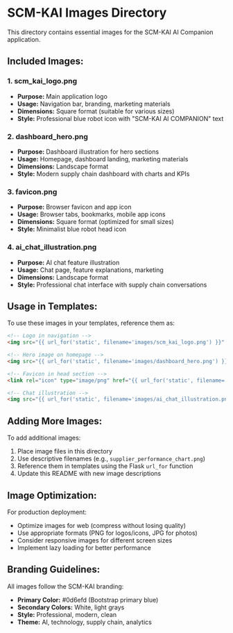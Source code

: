 # SCM-KAI Images Directory

This directory contains essential images for the SCM-KAI AI Companion application.

## Included Images:

### 1. scm_kai_logo.png
- **Purpose:** Main application logo
- **Usage:** Navigation bar, branding, marketing materials
- **Dimensions:** Square format (suitable for various sizes)
- **Style:** Professional blue robot icon with "SCM-KAI AI COMPANION" text

### 2. dashboard_hero.png
- **Purpose:** Dashboard illustration for hero sections
- **Usage:** Homepage, dashboard landing, marketing materials
- **Dimensions:** Landscape format
- **Style:** Modern supply chain dashboard with charts and KPIs

### 3. favicon.png
- **Purpose:** Browser favicon and app icon
- **Usage:** Browser tabs, bookmarks, mobile app icons
- **Dimensions:** Square format (optimized for small sizes)
- **Style:** Minimalist blue robot head icon

### 4. ai_chat_illustration.png
- **Purpose:** AI chat feature illustration
- **Usage:** Chat page, feature explanations, marketing
- **Dimensions:** Landscape format
- **Style:** Professional chat interface with supply chain conversations

## Usage in Templates:

To use these images in your templates, reference them as:

```html
<!-- Logo in navigation -->
<img src="{{ url_for('static', filename='images/scm_kai_logo.png') }}" alt="SCM-KAI Logo" height="40">

<!-- Hero image on homepage -->
<img src="{{ url_for('static', filename='images/dashboard_hero.png') }}" alt="Dashboard" class="img-fluid">

<!-- Favicon in head section -->
<link rel="icon" type="image/png" href="{{ url_for('static', filename='images/favicon.png') }}">

<!-- Chat illustration -->
<img src="{{ url_for('static', filename='images/ai_chat_illustration.png') }}" alt="AI Chat" class="img-fluid">
```

## Adding More Images:

To add additional images:
1. Place image files in this directory
2. Use descriptive filenames (e.g., `supplier_performance_chart.png`)
3. Reference them in templates using the Flask `url_for` function
4. Update this README with new image descriptions

## Image Optimization:

For production deployment:
- Optimize images for web (compress without losing quality)
- Use appropriate formats (PNG for logos/icons, JPG for photos)
- Consider responsive images for different screen sizes
- Implement lazy loading for better performance

## Branding Guidelines:

All images follow the SCM-KAI branding:
- **Primary Color:** #0d6efd (Bootstrap primary blue)
- **Secondary Colors:** White, light grays
- **Style:** Professional, modern, clean
- **Theme:** AI, technology, supply chain, analytics

